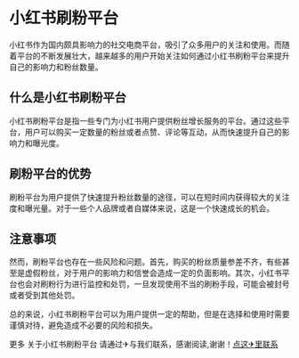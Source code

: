 # 小红书刷粉平台

小红书作为国内颇具影响力的社交电商平台，吸引了众多用户的关注和使用。而随着平台的不断发展壮大，越来越多的用户开始关注如何通过小红书刷粉平台来提升自己的影响力和粉丝数量。

## 什么是小红书刷粉平台

小红书刷粉平台是指一些专门为小红书用户提供粉丝增长服务的平台。通过这些平台，用户可以购买一定数量的粉丝或者点赞、评论等互动，从而快速提升自己的影响力和曝光度。

## 刷粉平台的优势

刷粉平台为用户提供了快速提升粉丝数量的途径，可以在短时间内获得较大的关注度和曝光量。对于一些个人品牌或者自媒体来说，这是一个快速成长的机会。

## 注意事项

然而，刷粉平台也存在一些风险和问题。首先，购买的粉丝质量参差不齐，有些甚至是虚假粉丝，对于用户的影响力和信誉会造成一定的负面影响。其次，小红书平台也会对刷粉行为进行监控和处罚，一旦发现使用不当的刷粉手段，可能会被封号或者受到其他处罚。

总的来说，小红书刷粉平台可以为用户提供一定的帮助，但是在选择和使用时需要谨慎对待，避免造成不必要的风险和损失。

更多 关于小红书刷粉平台 请通过✈与我们联系，感谢阅读,谢谢！[点这✈里联系](https://ww.k02.cc)